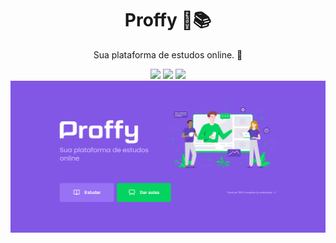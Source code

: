 <h1 align="center">Proffy 🚀📚</h1>
<p align="center"> Sua plataforma de estudos online. 🚀 </p>

<p align="center">
  <img src="https://img.shields.io/github/watchers/jean-paulo/Proffy?style=social" /> 
  <img src="https://img.shields.io/badge/React-%20-blue" /> 
  <img src="https://img.shields.io/badge/TypeScript-%20-blue" /> 
  <img src=images/landing.png alt="tela da aplicação" /> 
</p>


